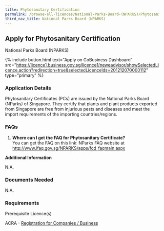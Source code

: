 ```yaml
---
title: Phytosanitary Certification
permalink: /browse-all-licences/National-Parks-Board-(NPARKS)/Phytosanitary-Certification
third_nav_title: National Parks Board (NPARKS)
---
```


## Apply for Phytosanitary Certification

National Parks Board (NPARKS)

{% include button.html text="Apply on GoBusiness Dashboard" src="https://licence1.business.gov.sg/licence1/neweadvisor/showSelectedLicence.action?redirection=true&selectedLicenceIds=201212070000112" type="primary" %}

### Application Details

<p>Phytosanitary Certificates (PCs) are issued by the National Parks Board (NParks) of Singapore. They certify that plants and plant products exported from Singapore are free from injurious pests and diseases and meet the import requirements of the importing countries/regions.</p>
 <h3>FAQs</h3>
 <ol>
 <li><strong>Where can I get the FAQ for Phytosanitary Certificate?</strong><br />You can get the FAQ on this link: NParks FAQ website at <a href="http://www.ifaq.gov.sg/NPARKS/apps/fcd_faqmain.aspx" target="_blank" rel="noopener">http://www.ifaq.gov.sg/NPARKS/apps/fcd_faqmain.aspx</a></li>
 </ol>

**Additional Information**

N.A.

### Documents Needed

N.A.

### Requirements

<p>Prerequisite Licence(s)</p>
 <p>ACRA - <a href="https://licence1.business.gov.sg/licence1/neweadvisor/showSelectedLicence.action?redirection=true&amp;selectedLicenceIds=201301080000175" target="_blank" rel="noopener">Registration for Companies / Business</a></p>

